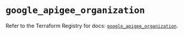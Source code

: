# `google_apigee_organization`

Refer to the Terraform Registry for docs: [`google_apigee_organization`](https://registry.terraform.io/providers/hashicorp/google/5.29.1/docs/resources/apigee_organization).
